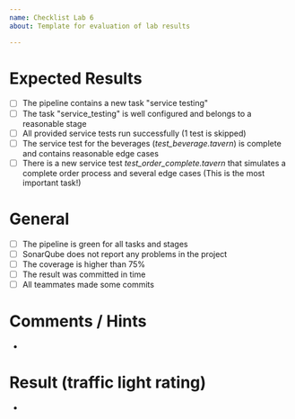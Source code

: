 ```yaml
---
name: Checklist Lab 6
about: Template for evaluation of lab results

---
```


# Expected Results
- [ ] The pipeline contains a new task "service testing"
- [ ] The task "service_testing" is well configured and belongs to a reasonable stage
- [ ] All provided service tests run successfully (1 test is skipped) 
- [ ] The service test for the beverages (*test_beverage.tavern*) is complete and contains reasonable edge cases
- [ ] There is a new service test *test_order_complete.tavern* that simulates a complete order process and several edge cases (This is the most important task!)

# General
- [ ] The pipeline is green for all tasks and stages
- [ ] SonarQube does not report any problems in the project 
- [ ] The coverage is higher than 75%
- [ ] The result was committed in time
- [ ] All teammates made some commits 

# Comments / Hints
- 

# Result (traffic light rating)
- 

